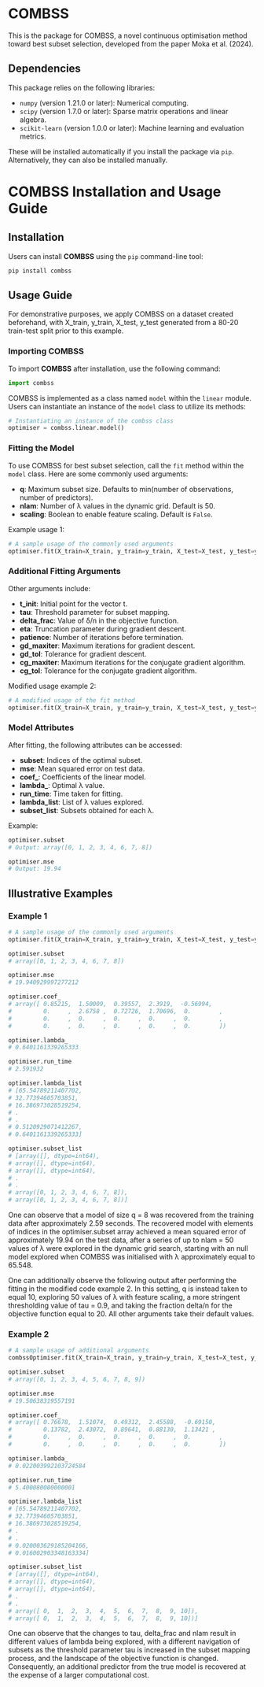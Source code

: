 # COMBSS
This is the package for COMBSS, a novel continuous optimisation method toward best subset selection, developed from the paper Moka et al. (2024).

## Dependencies

This package relies on the following libraries:

- `numpy` (version 1.21.0 or later): Numerical computing.
- `scipy` (version 1.7.0 or later): Sparse matrix operations and linear algebra.
- `scikit-learn` (version 1.0.0 or later): Machine learning and evaluation metrics.

These will be installed automatically if you install the package via `pip`. Alternatively, they can also be installed manually.

# COMBSS Installation and Usage Guide

## Installation

Users can install **COMBSS** using the `pip` command-line tool:

```bash
pip install combss
```

## Usage Guide
For demonstrative purposes, we apply COMBSS on a dataset created beforehand, with X_train, y_train, X_test, y_test generated from a 80-20 train-test split prior to this example.

### Importing COMBSS

To import **COMBSS** after installation, use the following command:

```python
import combss
```

COMBSS is implemented as a class named `model` within the `linear` module. Users can instantiate an instance of the `model` class to utilize its methods:

```python
# Instantiating an instance of the combss class
optimiser = combss.linear.model()
```

### Fitting the Model

To use COMBSS for best subset selection, call the `fit` method within the `model` class. Here are some commonly used arguments:

- **q**: Maximum subset size. Defaults to min(number of observations, number of predictors).
- **nlam**: Number of λ values in the dynamic grid. Default is 50.
- **scaling**: Boolean to enable feature scaling. Default is `False`.

Example usage 1:

```python
# A sample usage of the commonly used arguments
optimiser.fit(X_train=X_train, y_train=y_train, X_test=X_test, y_test=y_test, q=8, nlam=20, scaling=True)
```

### Additional Fitting Arguments

Other arguments include:

- **t_init**: Initial point for the vector t.
- **tau**: Threshold parameter for subset mapping.
- **delta_frac**: Value of δ/n in the objective function.
- **eta**: Truncation parameter during gradient descent.
- **patience**: Number of iterations before termination.
- **gd_maxiter**: Maximum iterations for gradient descent.
- **gd_tol**: Tolerance for gradient descent.
- **cg_maxiter**: Maximum iterations for the conjugate gradient algorithm.
- **cg_tol**: Tolerance for the conjugate gradient algorithm.

Modified usage example 2:

```python
# A modified usage of the fit method
optimiser.fit(X_train=X_train, y_train=y_train, X_test=X_test, y_test=y_test, q=10, nlam=50, scaling=True, tau=0.9, delta_frac=20)
```

### Model Attributes

After fitting, the following attributes can be accessed:

- **subset**: Indices of the optimal subset.
- **mse**: Mean squared error on test data.
- **coef_**: Coefficients of the linear model.
- **lambda_**: Optimal λ value.
- **run_time**: Time taken for fitting.
- **lambda_list**: List of λ values explored.
- **subset_list**: Subsets obtained for each λ.

Example:

```python
optimiser.subset
# Output: array([0, 1, 2, 3, 4, 6, 7, 8])

optimiser.mse
# Output: 19.94
```

## Illustrative Examples

### Example 1

```python
# A sample usage of the commonly used arguments
optimiser.fit(X_train=X_train, y_train=y_train, X_test=X_test, y_test=y_test, q = 8, nlam = 20, scaling=True)

optimiser.subset
# array([0, 1, 2, 3, 4, 6, 7, 8])

optimiser.mse
# 19.940929997277212

optimiser.coef_
# array([ 0.85215,  1.50009,  0.39557,  2.3919,  -0.56994,
#         0.     ,  2.6758 ,  0.72726,  1.70696,  0.        ,
#         0.     ,  0.     ,  0.     ,  0.     ,  0.        ,
#         0.     ,  0.     ,  0.     ,  0.     ,  0.        ])

optimiser.lambda_
# 0.6401161339265333

optimiser.run_time
# 2.591932

optimiser.lambda_list
# [65.54789211407702,
# 32.77394605703851,
# 16.386973028519254,
# .
# .
# 0.5120929071412267,
# 0.6401161339265333]

optimiser.subset_list
# [array([], dtype=int64),
# array([], dtype=int64),
# array([], dtype=int64),
# .
# .
# array([0, 1, 2, 3, 4, 6, 7, 8]),
# array([0, 1, 2, 3, 4, 6, 7, 8])]
```
One can observe that a model of size q = 8 was recovered from the training data after approximately 2.59 seconds. The recovered model with elements of indices in the optimiser.subset array achieved a mean squared error of approximately 19.94 on the test data, after a series of up to nlam = 50 values of λ were explored in the dynamic grid search, starting with an null model explored when COMBSS was initialised with λ approximately equal to 65.548. 

One can additionally observe the following output after performing the fitting in the modified code example 2. In this setting, q is instead taken to equal 10, exploring 50 values of λ with feature scaling, a more stringent thresholding value of tau = 0.9, and taking the fraction delta/n for the objective function equal to 20. All other arguments take their default values.

### Example 2

```python
# A sample usage of additional arguments
combssOptimiser.fit(X_train=X_train, y_train=y_train, X_test=X_test, y_test=y_test, q = 10, nlam = 50, scaling=True, tau = 0.9, delta_frac = 20)

optimiser.subset
# array([0, 1, 2, 3, 4, 5, 6, 7, 8, 9])

optimiser.mse
# 19.50638319557191

optimiser.coef_
# array([ 0.76678,  1.51074,  0.49312,  2.45588,  -0.69150,
#         0.13782,  2.43072,  0.89641,  0.88130,  1.13421 ,  
#         0.     ,  0.     ,  0.     ,  0.     ,  0.        ,
#         0.     ,  0.     ,  0.     ,  0.     ,  0.        ])

optimiser.lambda_
# 0.022003992103724584

optimiser.run_time
# 5.400080000000001

optimiser.lambda_list
# [65.54789211407702,
# 32.77394605703851,
# 16.386973028519254,
# .
# .
# 0.020003629185204166,
# 0.016002903348163334]

optimiser.subset_list
# [array([], dtype=int64),
# array([], dtype=int64),
# array([], dtype=int64),
# .
# .
# array([ 0,  1,  2,  3,  4,  5,  6,  7,  8,  9, 10]),
# array([ 0,  1,  2,  3,  4,  5,  6,  7,  8,  9, 10])]
```

One can observe that the changes to tau, delta_frac and nlam result in different values of lambda being explored, with a different navigation of subsets as the threshold parameter tau is increased in the subset mapping process, and the landscape of the objective function is changed. Consequently, an additional predictor from the true model is recovered at the expense of a larger computational cost.

